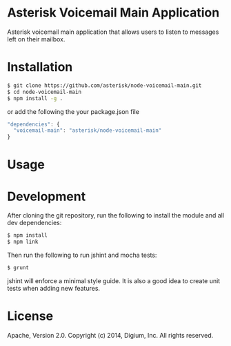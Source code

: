 # Asterisk Voicemail Main Application

Asterisk voicemail main application that allows users to listen to messages left on their mailbox.

# Installation

```bash
$ git clone https://github.com/asterisk/node-voicemail-main.git
$ cd node-voicemail-main
$ npm install -g .
```

or add the following the your package.json file

```JavaScript
"dependencies": {
  "voicemail-main": "asterisk/node-voicemail-main"
}
```

# Usage

# Development

After cloning the git repository, run the following to install the module and all dev dependencies:

```bash
$ npm install
$ npm link
```

Then run the following to run jshint and mocha tests:

```bash
$ grunt
```

jshint will enforce a minimal style guide. It is also a good idea to create unit tests when adding new features.

# License

Apache, Version 2.0. Copyright (c) 2014, Digium, Inc. All rights reserved.

